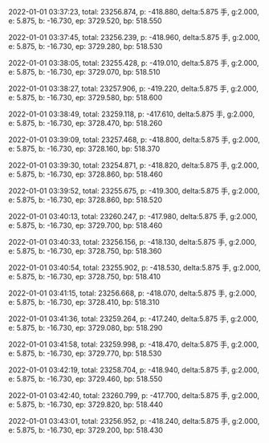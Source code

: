 2022-01-01 03:37:23, total: 23256.874, p: -418.880, delta:5.875 手, g:2.000, e: 5.875, b: -16.730, ep: 3729.520, bp: 518.550

2022-01-01 03:37:45, total: 23256.239, p: -418.960, delta:5.875 手, g:2.000, e: 5.875, b: -16.730, ep: 3729.280, bp: 518.530

2022-01-01 03:38:05, total: 23255.428, p: -419.010, delta:5.875 手, g:2.000, e: 5.875, b: -16.730, ep: 3729.070, bp: 518.510

2022-01-01 03:38:27, total: 23257.906, p: -419.220, delta:5.875 手, g:2.000, e: 5.875, b: -16.730, ep: 3729.580, bp: 518.600

2022-01-01 03:38:49, total: 23259.118, p: -417.610, delta:5.875 手, g:2.000, e: 5.875, b: -16.730, ep: 3728.470, bp: 518.260

2022-01-01 03:39:09, total: 23257.468, p: -418.800, delta:5.875 手, g:2.000, e: 5.875, b: -16.730, ep: 3728.160, bp: 518.370

2022-01-01 03:39:30, total: 23254.871, p: -418.820, delta:5.875 手, g:2.000, e: 5.875, b: -16.730, ep: 3728.860, bp: 518.460

2022-01-01 03:39:52, total: 23255.675, p: -419.300, delta:5.875 手, g:2.000, e: 5.875, b: -16.730, ep: 3728.860, bp: 518.520

2022-01-01 03:40:13, total: 23260.247, p: -417.980, delta:5.875 手, g:2.000, e: 5.875, b: -16.730, ep: 3729.700, bp: 518.460

2022-01-01 03:40:33, total: 23256.156, p: -418.130, delta:5.875 手, g:2.000, e: 5.875, b: -16.730, ep: 3728.750, bp: 518.360

2022-01-01 03:40:54, total: 23255.902, p: -418.530, delta:5.875 手, g:2.000, e: 5.875, b: -16.730, ep: 3728.750, bp: 518.410

2022-01-01 03:41:15, total: 23256.668, p: -418.070, delta:5.875 手, g:2.000, e: 5.875, b: -16.730, ep: 3728.410, bp: 518.310

2022-01-01 03:41:36, total: 23259.264, p: -417.240, delta:5.875 手, g:2.000, e: 5.875, b: -16.730, ep: 3729.080, bp: 518.290

2022-01-01 03:41:58, total: 23259.998, p: -418.470, delta:5.875 手, g:2.000, e: 5.875, b: -16.730, ep: 3729.770, bp: 518.530

2022-01-01 03:42:19, total: 23258.704, p: -418.940, delta:5.875 手, g:2.000, e: 5.875, b: -16.730, ep: 3729.460, bp: 518.550

2022-01-01 03:42:40, total: 23260.799, p: -417.700, delta:5.875 手, g:2.000, e: 5.875, b: -16.730, ep: 3729.820, bp: 518.440

2022-01-01 03:43:01, total: 23256.952, p: -418.240, delta:5.875 手, g:2.000, e: 5.875, b: -16.730, ep: 3729.200, bp: 518.430